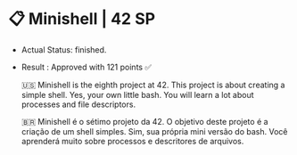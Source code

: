 # :clipboard: Minishell | 42 SP
- Actual Status: finished.
- Result      : Approved with 121 points ✅

  :us: Minishell is the eighth project at 42.
This project is about creating a simple shell. Yes, your own little bash.
You will learn a lot about processes and file descriptors.

  	:brazil: Minishell é o sétimo projeto da 42.
O objetivo deste projeto é a criação de um shell simples.
Sim, sua própria mini versão do bash.
Você aprenderá muito sobre processos e descritores de arquivos.
#
